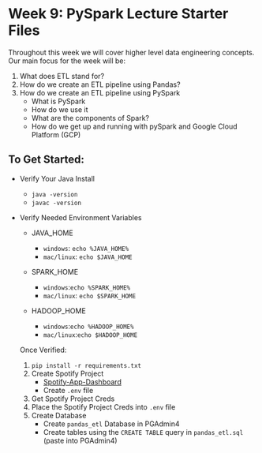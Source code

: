# Week 9: PySpark Lecture Starter Files

Throughout this week we will cover higher level data engineering concepts.
Our main focus for the week will be:

1. What does ETL stand for?
2. How do we create an ETL pipeline using Pandas?
3. How do we create an ETL pipeline using PySpark
    - What is PySpark
    - How do we use it
    - What are the components of Spark?
    - How do we get up and running with pySpark and Google Cloud Platform (GCP)

## To Get Started:
- Verify Your Java Install
    - `java -version`
    - `javac -version`

- Verify Needed Environment Variables
    - JAVA_HOME
        - `windows`: `echo %JAVA_HOME%`
        - `mac/linux`: `echo $JAVA_HOME`

    - SPARK_HOME
        - `windows`:`echo %SPARK_HOME%`
        - `mac/linux`: `echo $SPARK_HOME`

    - HADOOP_HOME
        - `windows`:`echo %HADOOP_HOME%`
        - `mac/linux`:`echo $HADOOP_HOME`

    Once Verified:
    1. `pip install -r requirements.txt`
    2. Create Spotify Project
        - [Spotify-App-Dashboard](https://developer.spotify.com/dashboard/applications)
        - Create `.env` file
    3. Get Spotify Project Creds
    4. Place the Spotify Project Creds into `.env` file
    5. Create Database
        - Create `pandas_etl` Database in PGAdmin4
        - Create tables using the `CREATE TABLE` query in `pandas_etl.sql` (paste into PGAdmin4)